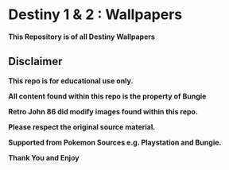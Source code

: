 # __**Destiny 1 & 2**__ __**:**__ __**Wallpapers**__

**This Repository is of all Destiny Wallpapers**


## __**Disclaimer**__

**This repo is for educational use only.**

**All content found within this repo is the property of Bungie**

**Retro John 86 did modify images found within this repo.**

**Please respect the original source material.**

**Supported from Pokemon Sources e.g. Playstation and Bungie.**


__**Thank You and Enjoy**__